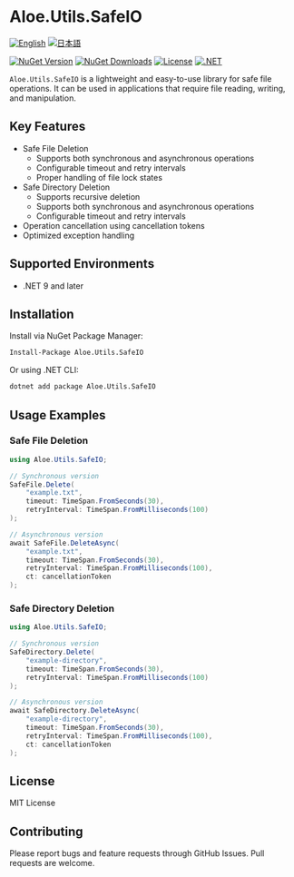# Aloe.Utils.SafeIO

[![English](https://img.shields.io/badge/Language-English-blue)](./README.md)
[![日本語](https://img.shields.io/badge/言語-日本語-blue)](./README.ja.md)

[![NuGet Version](https://img.shields.io/nuget/v/Aloe.Utils.SafeIO.svg)](https://www.nuget.org/packages/Aloe.Utils.SafeIO)
[![NuGet Downloads](https://img.shields.io/nuget/dt/Aloe.Utils.SafeIO.svg)](https://www.nuget.org/packages/Aloe.Utils.SafeIO)
[![License](https://img.shields.io/github/license/ted-sharp/aloe-utils-safeio.svg)](LICENSE)
[![.NET](https://img.shields.io/badge/.NET-9.0-blue.svg)](https://dotnet.microsoft.com/download/dotnet/9.0)

`Aloe.Utils.SafeIO` is a lightweight and easy-to-use library for safe file operations.
It can be used in applications that require file reading, writing, and manipulation.

## Key Features

* Safe File Deletion
  * Supports both synchronous and asynchronous operations
  * Configurable timeout and retry intervals
  * Proper handling of file lock states
* Safe Directory Deletion
  * Supports recursive deletion
  * Supports both synchronous and asynchronous operations
  * Configurable timeout and retry intervals
* Operation cancellation using cancellation tokens
* Optimized exception handling

## Supported Environments

* .NET 9 and later

## Installation

Install via NuGet Package Manager:

```cmd
Install-Package Aloe.Utils.SafeIO
```

Or using .NET CLI:

```cmd
dotnet add package Aloe.Utils.SafeIO
```

## Usage Examples

### Safe File Deletion

```csharp
using Aloe.Utils.SafeIO;

// Synchronous version
SafeFile.Delete(
    "example.txt",
    timeout: TimeSpan.FromSeconds(30),
    retryInterval: TimeSpan.FromMilliseconds(100)
);

// Asynchronous version
await SafeFile.DeleteAsync(
    "example.txt",
    timeout: TimeSpan.FromSeconds(30),
    retryInterval: TimeSpan.FromMilliseconds(100),
    ct: cancellationToken
);
```

### Safe Directory Deletion

```csharp
using Aloe.Utils.SafeIO;

// Synchronous version
SafeDirectory.Delete(
    "example-directory",
    timeout: TimeSpan.FromSeconds(30),
    retryInterval: TimeSpan.FromMilliseconds(100)
);

// Asynchronous version
await SafeDirectory.DeleteAsync(
    "example-directory",
    timeout: TimeSpan.FromSeconds(30),
    retryInterval: TimeSpan.FromMilliseconds(100),
    ct: cancellationToken
);
```

## License

MIT License

## Contributing

Please report bugs and feature requests through GitHub Issues. Pull requests are welcome. 